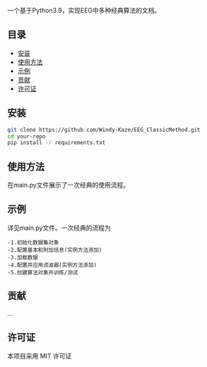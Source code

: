一个基于Python3.9，实现EEG中多种经典算法的文档。

## 目录

- [安装](#安装)
- [使用方法](#使用方法)
- [示例](#示例)
- [贡献](#贡献)
- [许可证](#许可证)

## 安装

```bash
git clone https://github.com/Windy-Kaze/EEG_ClassicMethod.git
cd your-repo
pip install -r requirements.txt
```

## 使用方法
在main.py文件展示了一次经典的使用流程。

## 示例
详见main.py文件。一次经典的流程为
```
-1.初始化数据集对象
-2.配置基本和附加信息(实例方法添加)
-3.加载数据
-4.配置并应用滤波器(实例方法添加)
-5.创建算法对象并训练/测试
```

## 贡献
...

## 许可证
本项目采用 MIT 许可证 
